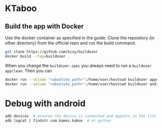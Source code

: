 # KTaboo

## Build the app with Docker
Use the docker container as specified in the guide.
Clone the repository (in other directory) from the official repo and run the build command.

```bash
git clone https://github.com/kivy/buildozer
docker build --tag=buildozer .
```

When you change the `buildozer.spec` you always need to run a `buildozer appclean`.
Then you can 
```bash
docker run --volume "<absolute_path>":/home/user/hostcwd buildozer appclean
docker run --volume "<absolute_path>":/home/user/hostcwd buildozer android debug # choose (debug|release) 
```


# Debug with android
```bash
adb devices  # ensures the device is connected and appears in the list
adb logcat | findstr com.kames.kaboo  # or python
```